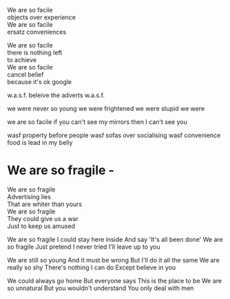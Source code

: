 





We are so facile  
objects over experience  
We are so facile  
ersatz conveniences  

We are so facile  
there is nothing left  
to achieve  
We are so facile  
cancel belief  
because it's ok google  

w.a.s.f.
beleive the adverts
w.a.s.f.



we were never so young
we were frightened
we were stupid
we were


we are so facile
if you can't see my mirrors 
then I can't see you

wasf
property before people
wasf
sofas over socialising
wasf
convenience food is
lead in my belly




# We are so fragile - 

We are so fragile\
Advertising lies\
That are whiter than yours\
We are so fragile\
They could give us a war\
Just to keep us amused 

We are so fragile
I could stay here inside
And say 'It's all been done'
We are so fragile
Just pretend I never tried
I'll leave up to you 

We are still so young
And it must be wrong
But I'll do it all the same
We are really so shy
There's nothing I can do
Except believe in you 

We could always go home
But everyone says
This is the place to be
We are so unnatural
But you wouldn't understand
You only deal with men
